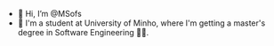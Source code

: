 - 👋 Hi, I’m @MSofs
- 🌱 I'm a student at University of Minho, where I'm getting a master's degree in Software Engineering 👩‍💻. 


<!---
MSofs/MSofs is a ✨ special ✨ repository because its `README.md` (this file) appears on your GitHub profile.
You can click the Preview link to take a look at your changes.
--->
